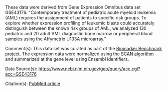 These data were derived from Gene Expression Omnibus data set GSE43176. "Contemporary treatment of pediatric acute myeloid leukemia (AML) requires the assignment of patients to specific risk groups. To explore whether expression profiling of leukemic blasts could accurately distinguish between the known risk groups of AML, we analyzed 130 pediatric and 20 adult AML diagnostic bone marrow or peripheral blood samples using the Affymetrix U133A microarray."

Comment(s): This data set was curated as part of the [Biomarker Benchmark project](https://osf.io/ssk3t/). The expression data were normalized using the [SCAN algorithm](https://bioconductor.org/packages/release/bioc/html/SCAN.UPC.html) and summarized at the gene level using Ensembl identifiers.

Data Source(s): https://www.ncbi.nlm.nih.gov/geo/query/acc.cgi?acc=GSE43176 

Citation(s): [PubMed article](https://www.ncbi.nlm.nih.gov/pubmed/23733505)
